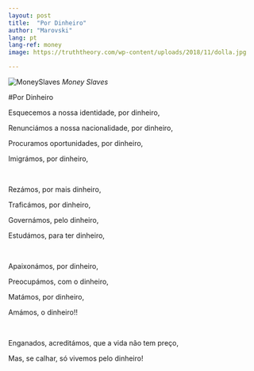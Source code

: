 ```yaml
---
layout: post
title:  "Por Dinheiro"
author: "Marovski"
lang: pt
lang-ref: money
image: https://truththeory.com/wp-content/uploads/2018/11/dolla.jpg

---
```


![MoneySlaves](https://truththeory.com/wp-content/uploads/2018/11/dolla.jpg)
_Money Slaves_

#Por Dinheiro

<p>Esquecemos a nossa identidade, por dinheiro,
</P>
<p>Renunciámos a nossa nacionalidade, por dinheiro,
</p>
<p>Procuramos oportunidades, por dinheiro,</p>
<p>Imigrámos, por dinheiro,</p>
<br>
<p>Rezámos, por mais dinheiro,</p>
<p>Traficámos, por dinheiro,</p>
<p>Governámos, pelo dinheiro,</p>
<p>Estudámos, para ter dinheiro,</p>
<br>

<p>Apaixonámos, por dinheiro,</p>
<p>Preocupámos, com o dinheiro,</p>
<p>Matámos, por dinheiro,</p>
<p>Amámos, o dinheiro!!</p>
<br>
<p>Enganados, acreditámos, que a vida não tem preço,</p>
<p>Mas, se calhar, só vivemos pelo dinheiro!</p>
